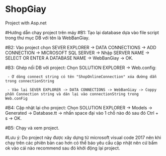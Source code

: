 # ShopGiay
Project with Asp.net

#Hướng dẫn chạy project trên máy
#B1: Tạo lại database dựa vào file script trong thư mục DB với tên là WebBanGiay.

#B2: Vào project chọn SEVER EXPLORER -> DATA CONNECTIONS -> ADD CONNECTION -> MICROSOFT SQL SERVER -> Nhập SERVER NAME -> SELECT OR ENTER A DATABASE NAME -> WebBanGiay -> OK.

#B3: Ghép nối DB với project: Chọn SOLUTION EXPLORER -> Web.config:

     - Ở dòng connect string có tên "ShopOnlineConnection" xóa đường dẫn trong connectionString
     
     - Vào lại SEVER EXPLORER -> DATA CONNECTIONS -> WebBanGiay -> Coppy phần Connection string và dán lại vào connectionString trong Web.conFig
     
#B4: Cập nhật lại cho project: Chọn SOLUTION EXPLORER -> Models -> Generated -> Database.tt -> nhấn space đại vào 1 chỗ nào đó sau đó Ctrl + s -> OK.

#B5: Chạy và xem project.

#Lưu ý: Do project này được xây dựng từ microsoft visual code 2017 nên khi chạy trên các phiên bản cao hơn có thể báo yêu cầu cập nhật nên cứ bấm ok vào cái nào recommend sau đó khởi động lại project.

